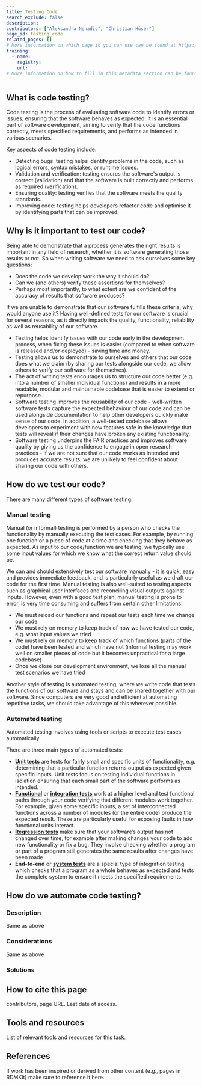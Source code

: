 ```yaml
---
title: Testing Code
search_exclude: false
description: 
contributors: ["Aleksandra Nenadic", "Christian Hüser"]
page_id: testing_code
related_pages: []
# More information on which page id you can use can be found at https://rdmkit.elixir-europe.org/website_overview
training:
  - name:
    registry:
    url:
# More information on how to fill in this metadata section can be found here https://rdmkit.elixir-europe.org/page_metadata
---
```


## What is code testing?

Code testing is the process of evaluating software code to identify errors or issues, ensuring that the software behaves as expected. 
It is an essential part of software development, aiming to verify that the code functions correctly, meets specified requirements, and performs as intended in various scenarios.

Key aspects of code testing include:

- Detecting bugs: testing helps identify problems in the code, such as logical errors, syntax mistakes, or runtime issues.
- Validation and verification: testing ensures the software's output is correct (validation) and that the software is built correctly and performs as required (verification).
- Ensuring quality: testing verifies that the software meets the quality standards.
- Improving code: testing helps developers refactor code and optimise it by identifying parts that can be improved.

## Why is it important to test our code?

Being able to demonstrate that a process generates the right results is important in any field of research, whether it is software generating those results or not. 
So when writing software we need to ask ourselves some key questions:

- Does the code we develop work the way it should do?
- Can we (and others) verify these assertions for themselves?
- Perhaps most importantly, to what extent are we confident of the accuracy of results that software produces?

If we are unable to demonstrate that our software fulfills these criteria, why would anyone use it? 
Having well-defined tests for our software is crucial for several reasons, as it directly impacts the quality, functionality, reliability as well as reusability of our software.

- Testing helps identify issues with our code early in the development process, when fixing these issues is easier (compared to when software is released and/or deployed) -  saving time and money.
- Testing allows us to demonstrate to ourselves and others that our code does what we claim (by sharing our tests alongside our code, we allow others to verify our software for themselves).
- The act of writing tests encourages us to structure our code better (e.g. into a number of smaller individual functions) and results in a more readable, modular and maintainable codebase that is easier to extend or repurpose.
- Software testing improves the reusability of our code - well-written software tests capture the expected behaviour of our code and can be used alongside documentation to help other developers quickly make sense of our code. In addition, a well-tested codebase allows developers to experiment with new features safe in the knowledge that tests will reveal if their changes have broken any existing functionality.
- Software testing underpins the FAIR practices and improves software quality by giving us the confidence to engage in open research practices - if we are not sure that our code works as intended and produces accurate results, we are unlikely to feel confident about sharing our code with others.

## How do we test our code?
 
There are many different types of software testing.

### Manual testing

Manual (or informal) testing is performed by a person who checks the functionality by manually executing the test cases.
For example, by running one function or a piece of code at a time and checking that they behave as expected. 
As input to our code/function we are testing, we typically use some input values for which we know what the correct return value should be.

We can and should extensively test our software manually - it is quick, easy and provides immediate feedback, and is particularly useful as we draft our code for the first time.
Manual testing is also well-suited to testing aspects such as graphical user interfaces and reconciling visual outputs against inputs. 
However, even with a good test plan, manual testing is prone to error, is very time consuming and suffers from certain other limitations:

- We must reload our functions and repeat our tests each time we change our code
- We must rely on memory to keep track of how we have tested our code, e.g. what input values we tried
- We must rely on memory to keep track of which functions (parts of the code) have been tested and which have not (informal testing may work well on smaller pieces of code but it becomes unpractical for a large codebase)
- Once we close our development environment, we lose all the manual test scenarios we have tried

Another style of testing is automated testing, where we write code that tests the functions of our software and stays and can be shared together with our software. 
Since computers are very good and efficient at automating repetitive tasks, we should take advantage of this wherever possible.

### Automated testing

Automated testing involves using tools or scripts to execute test cases automatically.

There are three main types of automated tests:

- [**Unit tests**][unit-testing] are tests for fairly small and specific units of functionality, e.g. determining that a particular function returns output as expected given specific inputs. Unit tests focus on testing individual functions in isolation ensuring that each small part of the software performs as intended.
- [**Functional**][functional-testing] or [**integration tests**][integration-testing] work at a higher level and test functional paths through your code verifying that different modules work together. For example, given some specific inputs, a set of interconnected functions across a number of modules (or the entire code) produce the expected result. These are particularly useful for exposing faults in how functional units interact.
- [**Regression tests**][regression-testing] make sure that your software’s output has not changed over time, for example after making changes your code to add new functionality or fix a bug. They involve checking whether a program or part of a program still generates the same results after changes have been made.
- **End-to-end** or [**system tests**][system-testing] are a special type of integration testing which checks that a program as a whole behaves as expected and tests the complete system to ensure it meets the specified requirements.

## How do we automate code testing?
 
### Description <!-- do not delete this heading and write your text below it -->
Same as above

### Considerations <!-- do not delete this heading and write your text below it -->
Same as above

### Solutions <!-- do not delete this heading and write your text below it -->


## How to cite this page <!-- do not delete this heading and write your text below it -->
 contributors, page URL. Last date of access.

## Tools and resources <!-- do not delete this heading and write your text below it -->
List of relevant tools and resources for this task.

## References <!-- do not delete this heading and write your text below it -->
If work has been inspired or derived from other content (e.g., pages in RDMKit) make sure to reference it here. 


[unit-testing]: https://en.wikipedia.org/wiki/Unit_testing
[integration-testing]: https://en.wikipedia.org/wiki/Integration_testing
[functional-testing]: https://en.wikipedia.org/wiki/Functional_testing
[system-testing]: https://en.wikipedia.org/wiki/System_testing
[regression-testing]: https://en.wikipedia.org/wiki/Regression_testing
